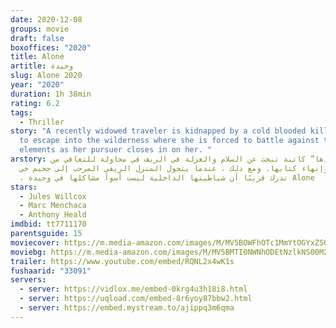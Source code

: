 ```yaml
---
date: 2020-12-08
groups: movie
draft: false
boxoffices: "2020"
title: Alone
artitle: وحيدة
slug: Alone 2020
year: "2020"
duration: 1h 38min
rating: 6.2
tags:
  - Thriller
story: "A recently widowed traveler is kidnapped by a cold blooded killer, only
  to escape into the wilderness where she is forced to battle against the
  elements as her pursuer closes in on her. "
arstory: تتبع “وحدها” كاتبة تبحث عن السلام والعزلة في الريف في محاولة للتعافي من
  المأساة وإنهاء كتابها. ومع ذلك ، عندما يتحول المنزل الريفي المرحب إلى جحيم حي
  ، تدرك قريبًا أن شياطينها الداخلية ليست أسوأ مشاكلها في وحيدة Alone
stars:
  - Jules Willcox
  - Marc Menchaca
  - Anthony Heald
imdbid: tt7711170
parentsguide: 15
moviecover: https://m.media-amazon.com/images/M/MV5BOWFhOTc1MmYtOGYxZS00YTBmLWEwZTYtZTkwZTZmZDM2M2MwXkEyXkFqcGdeQXVyMjQ2NDU3NDY@._V1_FMjpg_UX1000_.jpg
moviebg: https://m.media-amazon.com/images/M/MV5BMTI0NWNhODEtNzlkNS00M2EyLWE5YjktZmE3NjUzYjNiZDM2XkEyXkFqcGdeQXVyNjQ4MTUyNTU@._V1_FMjpg_UX1280_.jpg
trailer: https://www.youtube.com/embed/RQNL2x4wK1s
fushaarid: "33091"
servers:
  - server: https://vidlox.me/embed-0krg4u3h18i8.html
  - server: https://uqload.com/embed-8r6yoy87bbw2.html
  - server: https://embed.mystream.to/ajippq3m6qma
---
```

